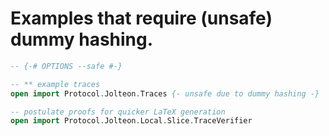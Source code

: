 # Examples that require (unsafe) dummy hashing.
```agda
-- {-# OPTIONS --safe #-}

-- ** example traces
open import Protocol.Jolteon.Traces {- unsafe due to dummy hashing -}

-- postulate proofs for quicker LaTeX generation
open import Protocol.Jolteon.Local.Slice.TraceVerifier
```
